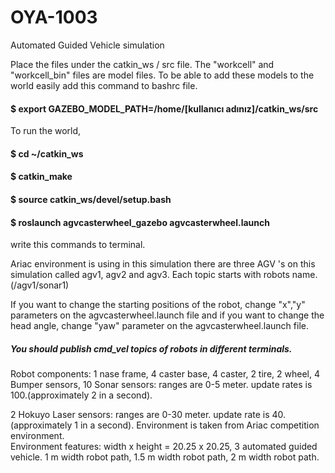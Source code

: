# OYA-1003
Automated Guided Vehicle simulation

Place the files under the catkin_ws / src file. The "workcell" and "workcell_bin" files are model files.
To be able to add these models to the world easily add this command to bashrc file.
#### $ export GAZEBO_MODEL_PATH=/home/[kullanıcı adınız]/catkin_ws/src 
To run the world, 
#### $ cd ~/catkin_ws
#### $ catkin_make
#### $ source catkin_ws/devel/setup.bash
#### $ roslaunch agvcasterwheel_gazebo agvcasterwheel.launch 
write this commands to terminal.

Ariac environment is using in this simulation there are three AGV 's on this simulation called agv1, agv2 and agv3.
Each topic starts with robots name.(/agv1/sonar1)

If you want to change the starting positions of the robot, change "x","y" parameters on the agvcasterwheel.launch file and 
if you want to change the head angle, change "yaw" parameter on the agvcasterwheel.launch file.

##### You should publish cmd_vel topics of robots in different terminals.
Robot components:
1 nase frame,
4 caster base,
4 caster,
2 tire,
2 wheel,
4 Bumper sensors,
10 Sonar sensors: ranges are 0-5 meter.
               update rates is 100.(approximately 2 in a second).
               
2 Hokuyo Laser sensors: ranges are 0-30 meter.
               update rate is 40. (approximately 1 in a second).
Environment is taken from Ariac competition environment.               
Environment features: 
                      width x height = 20.25 x 20.25,
                      3 automated guided vehicle.
                      1 m width robot path,
                      1.5 m width robot path,
                      2 m width robot path.
                      
